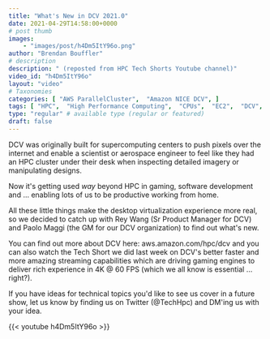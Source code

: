 ```yaml
---
title: "What's New in DCV 2021.0"
date: 2021-04-29T14:58:00+0000
# post thumb
images:
    - "images/post/h4Dm5ItY96o.png"
author: "Brendan Bouffler"
# description
description: " (reposted from HPC Tech Shorts Youtube channel)"
video_id: "h4Dm5ItY96o"
layout: "video"
# Taxonomies
categories: [ "AWS ParallelCluster",  "Amazon NICE DCV", ]
tags: [ "HPC",  "High Performance Computing",  "CPUs",  "EC2",  "DCV",  "GPUs",  "ParallelCluster",  "vizualization",  "virtualization",  "techshorts", ]
type: "regular" # available type (regular or featured)
draft: false
---
```


DCV was originally built for supercomputing centers to push pixels over the internet and enable a scientist or aerospace engineer to feel like they had an HPC cluster under their desk when inspecting detailed imagery or manipulating designs.

Now it's getting used _way_ beyond HPC in gaming, software development and ... enabling lots of us to be productive working from home.

All these little things make the desktop virtualization experience more real, so we decided to catch up with Rey Wang (Sr Product Manager for DCV) and Paolo Maggi (the GM for our DCV organization) to find out what's new.

You can find out more about DCV here: aws.amazon.com/hpc/dcv and you can also watch the Tech Short we did last week on DCV's better faster and more amazing streaming capabilities which are driving gaming engines to deliver rich experience in 4K @ 60 FPS (which we all know is essential ... right?).

If you have ideas for technical topics you'd like to see us cover in a future show, let us know by finding us on Twitter (@TechHpc) and DM'ing us with your idea.

{{< youtube h4Dm5ItY96o >}}